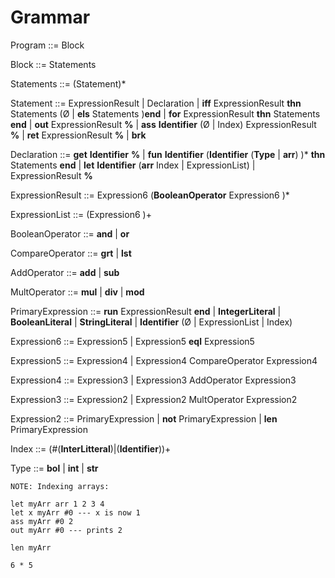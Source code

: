 # Grammar

Program ::= Block

Block ::= Statements

Statements ::= (Statement)\*

Statement ::= ExpressionResult
| Declaration
| **iff** ExpressionResult **thn** Statements (Ø | **els** Statements )**end**
| **for** ExpressionResult **thn** Statements **end**
| **out** ExpressionResult **%**
| **ass** **Identifier** (Ø | Index) ExpressionResult **%**
| **ret** ExpressionResult **%**
| **brk**

Declaration ::= **get** **Identifier** **%**
| **fun** **Identifier** (**Identifier** (**Type** | **arr**) )\* **thn** Statements **end**
| **let** **Identifier** (**arr** Index | ExpressionList) | ExpressionResult **%**

ExpressionResult ::= Expression6 (**BooleanOperator** Expression6 )\*

ExpressionList ::= (Expression6 )+

BooleanOperator ::= **and** | **or**

CompareOperator ::= **grt** | **lst**

AddOperator ::= **add** | **sub**

MultOperator ::= **mul** | **div** | **mod**

PrimaryExpression ::= **run** ExpressionResult **end**
| **IntegerLiteral**
| **BooleanLiteral**
| **StringLiteral**
| **Identifier** (Ø | ExpressionList | Index)

Expression6 ::= Expression5 | Expression5 **eql** Expression5

Expression5 ::= Expression4 | Expression4 CompareOperator Expression4

Expression4 ::= Expression3 | Expression3 AddOperator Expression3

Expression3 ::= Expression2 | Expression2 MultOperator Expression2

Expression2 ::= PrimaryExpression | **not** PrimaryExpression | **len** PrimaryExpression

Index ::= (#(**InterLitteral**)|(**Identifier**))+

Type ::= **bol** | **int** | **str**

```
NOTE: Indexing arrays:

let myArr arr 1 2 3 4
let x myArr #0 --- x is now 1
ass myArr #0 2
out myArr #0 --- prints 2

len myArr

6 * 5

```
